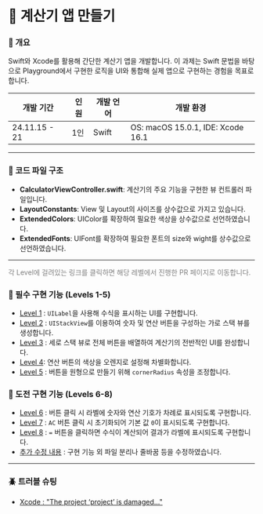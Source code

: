 # 🧮 계산기 앱 만들기

### 📑 개요

Swift와 Xcode를 활용해 간단한 계산기 앱을 개발합니다. 이 과제는 Swift 문법을 바탕으로 Playground에서 구현한 로직을 UI와 통합해 실제 앱으로 구현하는 경험을 목표로 합니다.

|개발 기간|인원|개발 언어|개발 환경|
|------|--|------|------|
|24.11.15 - 21|1인|Swift|OS: macOS 15.0.1, IDE: Xcode 16.1|

---

### 📂 코드 파일 구조

- **CalculatorViewController.swift**: 계산기의 주요 기능을 구현한 뷰 컨트롤러 파일입니다.
- **LayoutConstants**: View 및 Layout의 사이즈를 상수값으로 가지고 있습니다.
- **ExtendedColors**: UIColor를 확장하여 필요한 색상을 상수값으로 선언하였습니다.
- **ExtendedFonts**: UIFont를 확장하여 필요한 폰트의 size와 wight를 상수값으로 선언하였습니다.

---

<span style="color: gray">각 Level에 걸려있는 링크를 클릭하면 해당 레벨에서 진행한 PR 페이지로 이동합니다.</span>
### 🌟 필수 구현 기능 (Levels 1-5)

- [Level 1](https://github.com/SpartaCoding-iOS5/Week3-Calculator/pull/8) : `UILabel`을 사용해 수식을 표시하는 UI를 구현합니다.  
- [Level 2](https://github.com/SpartaCoding-iOS5/Week3-Calculator/pull/10) : `UIStackView`를 이용하여 숫자 및 연산 버튼을 구성하는 가로 스택 뷰를 생성합니다.
- [Level 3](https://github.com/SpartaCoding-iOS5/Week3-Calculator/pull/26) : 세로 스택 뷰로 전체 버튼을 배열하여 계산기의 전반적인 UI를 완성합니다.
- [Level 4](https://github.com/SpartaCoding-iOS5/Week3-Calculator/pull/27): 연산 버튼의 색상을 오렌지로 설정해 차별화합니다.
- [Level 5](https://github.com/SpartaCoding-iOS5/Week3-Calculator/pull/36) : 버튼을 원형으로 만들기 위해 `cornerRadius` 속성을 조정합니다.

### 💪 도전 구현 기능 (Levels 6-8)

- [Level 6](https://github.com/SpartaCoding-iOS5/Week3-Calculator/pull/37) : 버튼 클릭 시 라벨에 숫자와 연산 기호가 차례로 표시되도록 구현합니다.
- [Level 7](https://github.com/SpartaCoding-iOS5/Week3-Calculator/pull/38) : `AC` 버튼 클릭 시 초기화되어 기본 값 `0`이 표시되도록 구현합니다.
- [Level 8](https://github.com/SpartaCoding-iOS5/Week3-Calculator/pull/50) : `=` 버튼을 클릭하면 수식이 계산되어 결과가 라벨에 표시되도록 구현합니다.
- [추가 수정 내용](https://github.com/SpartaCoding-iOS5/Week3-Calculator/pull/55) : 구현 기능 외 파일 분리나 줄바꿈 등을 수정하였습니다.

---

### 🪲 트러블 슈팅
- [Xcode : "The project ‘project’ is damaged..."](https://chaehyunp.github.io/blog/?post=%5B20241120%5D_%5BTIL241120%5D_%5BTIL%5D_%5B%5D_%5BXcode+%22The+project+%E2%80%98project%E2%80%99+is+damaged%22%5D_%5B%5D.md)
